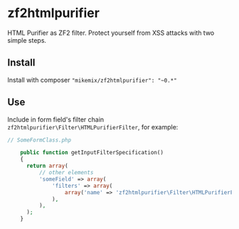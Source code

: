 # zf2htmlpurifier
HTML Purifier as ZF2 filter. Protect yourself from XSS attacks with two simple steps.

Install
-------

Install with composer ```"mikemix/zf2htmlpurifier": "~0.*"```

Use
---

Include in form field's filter chain ```zf2htmlpurifier\Filter\HTMLPurifierFilter```, for example:

```php
// SomeFormClass.php

    public function getInputFilterSpecification()
    {
      return array(
          // other elements
          'someField' => array(
              'filters' => array(
                  array('name' => 'zf2htmlpurifier\Filter\HTMLPurifierFilter'),
              ),
          ),
      );
    }
```
